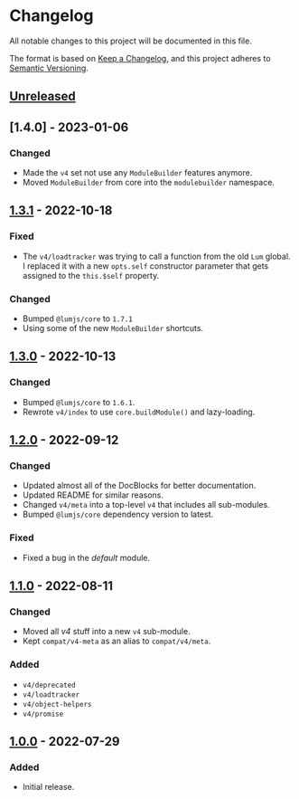 # Changelog
All notable changes to this project will be documented in this file.

The format is based on [Keep a Changelog](https://keepachangelog.com/en/1.0.0/),
and this project adheres to [Semantic Versioning](https://semver.org/spec/v2.0.0.html).

## [Unreleased]

## [1.4.0] - 2023-01-06
### Changed
- Made the `v4` set not use any `ModuleBuilder` features anymore.
- Moved `ModuleBuilder` from core into the `modulebuilder` namespace.

## [1.3.1] - 2022-10-18
### Fixed
- The `v4/loadtracker` was trying to call a function from the old `Lum` global.
  I replaced it with a new `opts.self` constructor parameter that gets assigned to
  the `this.$self` property.
### Changed
- Bumped `@lumjs/core` to `1.7.1`
- Using some of the new `ModuleBuilder` shortcuts.

## [1.3.0] - 2022-10-13
### Changed
- Bumped `@lumjs/core` to `1.6.1`.
- Rewrote `v4/index` to use `core.buildModule()` and lazy-loading.

## [1.2.0] - 2022-09-12
### Changed
- Updated almost all of the DocBlocks for better documentation.
- Updated README for similar reasons.
- Changed `v4/meta` into a top-level `v4` that includes all sub-modules.
- Bumped `@lumjs/core` dependency version to latest.
### Fixed
- Fixed a bug in the *default* module.

## [1.1.0] - 2022-08-11
### Changed
- Moved all *v4* stuff into a new `v4` sub-module.
- Kept `compat/v4-meta` as an alias to `compat/v4/meta`.
### Added
- `v4/deprecated` 
- `v4/loadtracker`
- `v4/object-helpers`
- `v4/promise`

## [1.0.0] - 2022-07-29
### Added
- Initial release.

[Unreleased]: https://github.com/supernovus/lum.compat.js/compare/v1.3.1...HEAD
[1.3.1]: https://github.com/supernovus/lum.compat.js/compare/v1.3.0...v1.3.1
[1.3.0]: https://github.com/supernovus/lum.compat.js/compare/v1.2.0...v1.3.0
[1.2.0]: https://github.com/supernovus/lum.compat.js/compare/v1.1.0...v1.2.0
[1.1.0]: https://github.com/supernovus/lum.compat.js/compare/v1.0.0...v1.1.0
[1.0.0]: https://github.com/supernovus/lum.compat.js/releases/tag/v1.0.0

